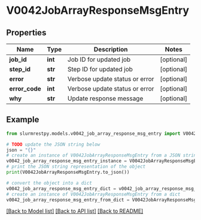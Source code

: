 # V0042JobArrayResponseMsgEntry


## Properties

Name | Type | Description | Notes
------------ | ------------- | ------------- | -------------
**job_id** | **int** | Job ID for updated job | [optional]
**step_id** | **str** | Step ID for updated job | [optional]
**error** | **str** | Verbose update status or error | [optional]
**error_code** | **int** | Verbose update status or error | [optional]
**why** | **str** | Update response message | [optional]

## Example

```python
from slurmrestpy.models.v0042_job_array_response_msg_entry import V0042JobArrayResponseMsgEntry

# TODO update the JSON string below
json = "{}"
# create an instance of V0042JobArrayResponseMsgEntry from a JSON string
v0042_job_array_response_msg_entry_instance = V0042JobArrayResponseMsgEntry.from_json(json)
# print the JSON string representation of the object
print(V0042JobArrayResponseMsgEntry.to_json())

# convert the object into a dict
v0042_job_array_response_msg_entry_dict = v0042_job_array_response_msg_entry_instance.to_dict()
# create an instance of V0042JobArrayResponseMsgEntry from a dict
v0042_job_array_response_msg_entry_from_dict = V0042JobArrayResponseMsgEntry.from_dict(v0042_job_array_response_msg_entry_dict)
```
[[Back to Model list]](../README.md#documentation-for-models) [[Back to API list]](../README.md#documentation-for-api-endpoints) [[Back to README]](../README.md)


